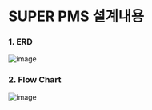 # SUPER PMS 설계내용

### 1. ERD
![image](https://user-images.githubusercontent.com/101163070/232703439-9f3fe36a-4f69-481e-b671-69a0304b41e7.png)

### 2. Flow Chart
![image](https://user-images.githubusercontent.com/101163070/232704423-eb215696-bb88-4563-b881-df3aded0aa2f.png)



